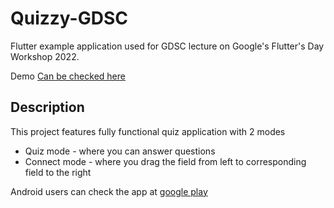 # Quizzy-GDSC

Flutter example application used for GDSC lecture on Google's Flutter's Day Workshop 2022.

Demo [Can be checked here](https://dusantodorovic5.github.io/Quizzy-GDSC/#/)

## Description

This project features fully functional quiz application with 2 modes

 - Quiz mode - where you can answer questions
 - Connect mode - where you drag the field from left to corresponding field to the right

Android users can check the app at [google play](https://play.google.com/store/apps/details?id=com.Duke.quizzy)
